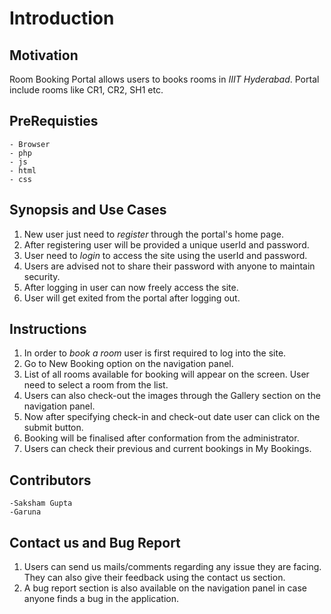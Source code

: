 Introduction
================



## Motivation

Room Booking Portal allows users to books rooms in _IIIT_ _Hyderabad_.
Portal include rooms like CR1, CR2, SH1 etc.

## PreRequisties
	- Browser
	- php
	- js
	- html
	- css

## Synopsis and Use Cases

1. New user just need to _register_ through the portal's home page.
2. After registering user will be provided a unique userId and password.
3. User need to _login_ to access the site using the userId and password.
4. Users are advised not to share their password with anyone to maintain security.
5. After logging in user can now freely access the site.
6. User will get exited from the portal after logging out.


## Instructions

1. In order to _book_ _a_ _room_ user is first required to log into the site.
2. Go to New Booking option on the navigation panel.
3. List of all rooms available for booking will appear on the screen. User
need to select a room from the list.
5. Users can also check-out the images through the Gallery section on the
navigation panel.
4. Now after specifying check-in and check-out date user can click on the
submit button.
5. Booking will be finalised after conformation from the administrator.
6. Users can check their previous and current bookings in My Bookings.

## Contributors
	-Saksham Gupta
	-Garuna


## Contact us and Bug Report

1. Users can send us mails/comments regarding any issue they are facing. They
can also give their feedback using the contact us section.
2. A bug report section is also available on the navigation panel in case 
anyone finds a bug in the application. 


